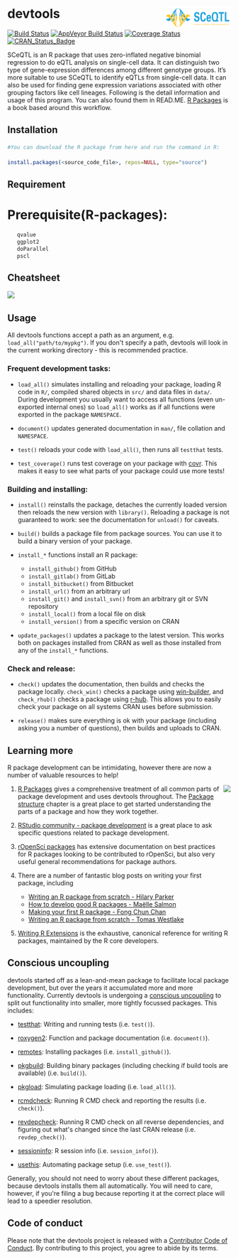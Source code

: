 # devtools <img src="https://github.com/sunfenghao2017/logo/blob/master/logo.png" align="right" height =  50 width= 150/>

[![Build Status](https://travis-ci.org/r-lib/devtools.svg?branch=master)](https://travis-ci.org/r-lib/devtools)
[![AppVeyor Build Status](https://ci.appveyor.com/api/projects/status/github/r-lib/SCeQTL?branch=master&svg=true)](https://ci.appveyor.com/project/hadley/SCeQTL)
[![Coverage Status](https://codecov.io/github/r-lib/SCeQTL/coverage.svg?branch=master)](https://codecov.io/github/r-lib/SCeQTL?branch=master)
[![CRAN_Status_Badge](http://www.r-pkg.org/badges/version/SCeQTL)](https://cran.r-project.org/package=SCeQTL)

SCeQTL is an R package that uses zero-inflated negative binomial regression to do eQTL analysis on single-cell data. It can distinguish two type of gene-expression differences among different genotype groups. It’s more suitable to use SCeQTL to identify eQTLs from single-cell data. It can also be used for finding gene expression variations associated with other grouping factors like cell lineages. Following is the detail information and usage of this program. You can also found them in READ.ME. [R
Packages](http://r-pkgs.had.co.nz/) is a book based around this workflow.

## Installation

```r
#You can download the R package from here and run the command in R:

install.packages(<source_code_file>, repos=NULL, type="source")


```
## Requirement

# Prerequisite(R-packages): 
       qvalue
       ggplot2
       doParallel
       pscl

## Cheatsheet

<a href="https://rawgit.com/rstudio/cheatsheets/master/package-development.pdf"><img src="https://raw.githubusercontent.com/batpigandme/cheatsheets/1c942c36846559b3e8efbd40d023bc351aeed6ba/pngs/thumbnails/package-development-thumbs.png" height="252"/></a>

## Usage

All devtools functions accept a path as an argument, e.g.
`load_all("path/to/mypkg")`. If you don't specify a path, devtools will
look in the current working directory - this is recommended practice.

### Frequent development tasks:

* `load_all()` simulates installing and reloading your package, loading R code
  in `R/`, compiled shared objects in `src/` and data files in `data/`. During
  development you usually want to access all functions (even un-exported
  internal ones) so `load_all()` works as if all functions were exported in the
  package `NAMESPACE`.

* `document()` updates generated documentation in `man/`, file collation and
  `NAMESPACE`.

* `test()` reloads your code with `load_all()`, then runs all `testthat` tests.

* `test_coverage()` runs test coverage on your package with
  [covr](https://github.com/r-lib/covr). This makes it easy to see what parts of your
  package could use more tests!

### Building and installing:

* `install()` reinstalls the package, detaches the currently loaded version
  then reloads the new version with `library()`. Reloading a package is not
  guaranteed to work: see the documentation for `unload()` for caveats.

* `build()` builds a package file from package sources. You can use it to build
  a binary version of your package.

* `install_*` functions install an R package:
   * `install_github()` from GitHub
   * `install_gitlab()` from GitLab
   * `install_bitbucket()` from Bitbucket
   * `install_url()` from an arbitrary url
   * `install_git()` and `install_svn()` from an arbitrary git or SVN repository
   * `install_local()` from a local file on disk
   * `install_version()` from a specific version on CRAN

* `update_packages()` updates a package to the latest version. This works
  both on packages installed from CRAN as well as those installed from any of
  the `install_*` functions.

### Check and release:

* `check()` updates the documentation, then builds and checks the package locally.
  `check_win()` checks a package using
  [win-builder](http://win-builder.r-project.org/), and `check_rhub()` checks a package using
  [r-hub](http://log.r-hub.io/). This allows you to easily check
  your package on all systems CRAN uses before submission.

* `release()` makes sure everything is ok with your package (including asking
  you a number of questions), then builds and uploads to CRAN.

## Learning more

R package development can be intimidating, however there are now a number of
valuable resources to help!

<a href="http://r-pkgs.had.co.nz/"><img src="http://r-pkgs.had.co.nz/cover.png" height="252" align = "right"/></a>

1. [R Packages](http://r-pkgs.had.co.nz/) gives a comprehensive
   treatment of all common parts of package development and uses devtools
   throughout. The [Package
   structure](http://r-pkgs.had.co.nz/package.html) chapter is a great place to get started
   understanding the parts of a package and how they work together.

2. [RStudio community - package
   development](https://community.rstudio.com/c/package-development)
   is a great place to ask specific questions related to package development.

3. [rOpenSci packages](https://ropensci.github.io/dev_guide/) has
   extensive documentation on best practices for R packages looking to be
   contributed to rOpenSci, but also very useful general recommendations
   for package authors.

4. There are a number of fantastic blog posts on writing your first package, including
   - [Writing an R package from scratch - Hilary Parker](https://hilaryparker.com/2014/04/29/writing-an-r-package-from-scratch/)
   - [How to develop good R packages - Maëlle Salmon](http://www.masalmon.eu/2017/12/11/goodrpackages/)
   - [Making your first R package - Fong Chun Chan](http://tinyheero.github.io/jekyll/update/2015/07/26/making-your-first-R-package.html)
   - [Writing an R package from scratch - Tomas Westlake](https://r-mageddon.netlify.com/post/writing-an-r-package-from-scratch/)

5. [Writing R
   Extensions](https://cran.r-project.org/doc/manuals/r-release/R-exts.html) is
   the exhaustive, canonical reference for writing R packages, maintained by
   the R core developers.

## Conscious uncoupling

devtools started off as a lean-and-mean package to facilitate local package
development, but over the years it accumulated more and more functionality.
Currently devtools is undergoing a [conscious
uncoupling](https://web.archive.org/web/20140326060230/http://www.goop.com/journal/be/conscious-uncoupling)
to split out functionality into smaller, more tightly focussed packages. This
includes:

* [testthat](https://github.com/r-lib/testthat): Writing and running tests
  (i.e. `test()`).

* [roxygen2](https://github.com/klutometis/roxygen): Function and package documentation
  (i.e. `document()`).

* [remotes](https://github.com/r-lib/remotes): Installing packages (i.e.
  `install_github()`).

* [pkgbuild](https://github.com/r-lib/pkgbuild): Building binary packages
  (including checking if build tools are available) (i.e. `build()`).

* [pkgload](https://github.com/r-lib/pkgload): Simulating package loading (i.e.
  `load_all()`).

* [rcmdcheck](https://github.com/r-lib/rcmdcheck): Running R CMD check and
  reporting the results (i.e. `check()`).

* [revdepcheck](https://github.com/r-lib/revdepcheck): Running R CMD check on
  all reverse dependencies, and figuring out what's changed since the last CRAN
  release (i.e. `revdep_check()`).

* [sessioninfo](https://github.com/r-lib/sessioninfo): R session info (i.e.
  `session_info()`).

* [usethis](https://github.com/r-lib/usethis): Automating package setup (i.e.
  `use_test()`).

Generally, you should not need to worry about these different packages, because
devtools installs them all automatically. You will need to care, however, if
you're filing a bug because reporting it at the correct place will lead to a
speedier resolution.

## Code of conduct

Please note that the devtools project is released with a [Contributor Code of Conduct](.github/CODE_OF_CONDUCT.md). By contributing to this project, you agree to abide by its terms.
